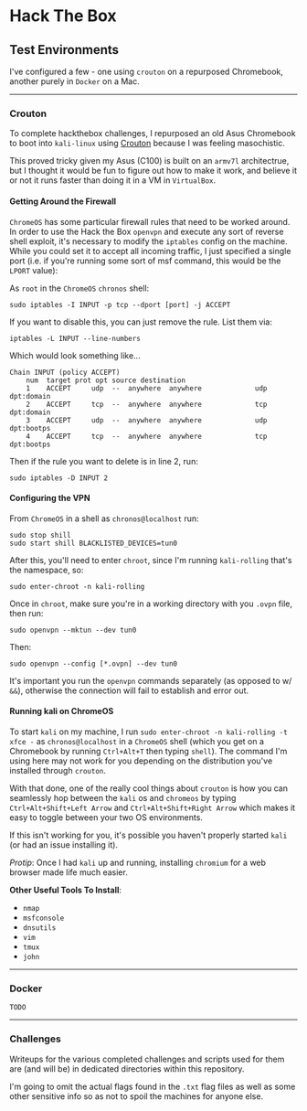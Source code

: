 # Hack The Box


## Test Environments

I've configured a few - one using `crouton` on a repurposed Chromebook, another purely in `Docker` on a Mac.

---

### Crouton

To complete hackthebox challenges, I repurposed an old Asus Chromebook to boot into `kali-linux` using [Crouton](https://github.com/dnschneid/crouton) because I was feeling masochistic.

This proved tricky given my Asus (C100) is built on an `armv7l` architectrue, but I thought it would be fun to figure out how to make it work, and believe it or not it runs faster than doing it in a VM in `VirtualBox`.

#### Getting Around the Firewall

`ChromeOS` has some particular firewall rules that need to be worked around. In order to use the Hack the Box `openvpn` and execute any sort of reverse shell exploit, it's necessary to modify the `iptables` config on the machine. While you could set it to accept all incoming traffic, I just specified a single port (i.e. if you're running some sort of msf command, this would be the `LPORT` value):

As `root` in the `ChromeOS` `chronos` shell:

```
sudo iptables -I INPUT -p tcp --dport [port] -j ACCEPT
```

If you want to disable this, you can just remove the rule. List them via:

```
iptables -L INPUT --line-numbers
```

Which would look something like...

```
Chain INPUT (policy ACCEPT) 
    num  target prot opt source destination
    1    ACCEPT     udp  --  anywhere  anywhere             udp dpt:domain 
    2    ACCEPT     tcp  --  anywhere  anywhere             tcp dpt:domain 
    3    ACCEPT     udp  --  anywhere  anywhere             udp dpt:bootps 
    4    ACCEPT     tcp  --  anywhere  anywhere             tcp dpt:bootps
```

Then if the rule you want to delete is in line 2, run:

```
sudo iptables -D INPUT 2
```

#### Configuring the VPN

From `ChromeOS` in a shell as `chronos@localhost` run:

```
sudo stop shill
sudo start shill BLACKLISTED_DEVICES=tun0
```

After this, you'll need to enter `chroot`, since I'm running `kali-rolling` that's the namespace, so:

```
sudo enter-chroot -n kali-rolling
```

Once in `chroot`, make sure you're in a working directory with you `.ovpn` file, then run:

```
sudo openvpn --mktun --dev tun0
```

Then:

```
sudo openvpn --config [*.ovpn] --dev tun0
```

It's important you run the `openvpn` commands separately (as opposed to w/ `&&`), otherwise the connection will fail to establish and error out.

#### Running kali on ChromeOS

To start `kali` on my machine, I run `sudo enter-chroot -n kali-rolling -t xfce -` as `chronos@localhost` in a `ChromeOS` shell (which you get on a Chromebook by running `Ctrl+Alt+T` then typing `shell`). The command I'm using here may not work for you depending on the distribution you've installed through `crouton`.

With that done, one of the really cool things about `crouton` is how you can seamlessly hop between the `kali` os and `chromeos` by typing `Ctrl+Alt+Shift+Left Arrow` and `Ctrl+Alt+Shift+Right Arrow` which makes it easy to toggle between your two OS environments.

If this isn't working for you, it's possible you haven't properly started `kali` (or had an issue installing it). 

*Protip*: Once I had `kali` up and running, installing `chromium` for a web browser made life much easier.

**Other Useful Tools To Install**:
- `nmap`
- `msfconsole`
- `dnsutils`
- `vim`
- `tmux`
- `john`

---

### Docker

```
TODO
```

---

### Challenges

Writeups for the various completed challenges and scripts used for them are (and will be) in  dedicated directories within this repository. 

I'm going to omit the actual flags found in the `.txt` flag files as well as some other sensitive info so as not to spoil the machines for anyone else.
